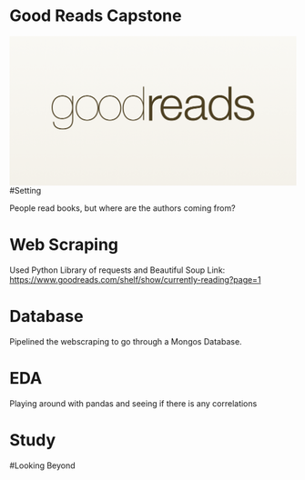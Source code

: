 # Good Reads Capstone

<img src="./images/goodreads_wide-e23f6858b6bf20dcaf8493237a214a0e.png"
     alt="Markdown Monster icon"
     style="float: left; margin-right: 10px;" />

#Setting

People read books, but where are the authors coming from?

# Web Scraping
Used Python Library of requests and Beautiful Soup
Link: https://www.goodreads.com/shelf/show/currently-reading?page=1

# Database
Pipelined the webscraping to go through a Mongos Database.

# EDA
Playing around with pandas and seeing if there is any correlations

# Study

#Looking Beyond
